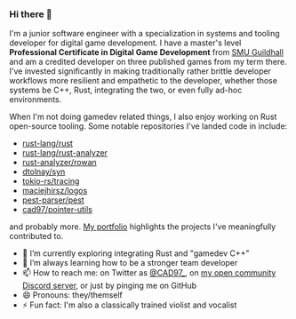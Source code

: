 ### Hi there 👋

I'm a junior software engineer with a specialization in systems and tooling developer for digital game development. I have a master's level **Professional Certificate in Digital Game Development** from [SMU Guildhall](https://www.smu.edu/guildhall) and am a credited developer on three published games from my term there. I've invested significantly in making traditionally rather brittle developer workflows more resilient and empathetic to the developer, whether those systems be C++, Rust, integrating the two, or even fully ad-hoc environments.

When I'm not doing gamedev related things, I also enjoy working on Rust open-source tooling. Some notable repositories I've landed code in include:

- [rust-lang/rust](https://github.com/rust-lang/rust/commits?author=cad97)
- [rust-lang/rust-analyzer](https://github.com/rust-lang/rust-analyzer/commits?author=cad97)
- [rust-analyzer/rowan](https://github.com/rust-analyzer/rowan/commits?author=cad97)
- [dtolnay/syn](https://github.com/dtolnay/syn/commits?author=cad97)
- [tokio-rs/tracing](https://github.com/tokio-rs/tracing/commits?author=cad97)
- [maciejhirsz/logos](https://github.com/maciejhirsz/logos/commits?author=cad97)
- [pest-parser/pest](https://github.com/pest-parser/pest/commits?author=cad97)
- [cad97/pointer-utils](https://github.com/cad97/pointer-utils/commits?author=cad97)

and probably more. [My portfolio](https://resume.cad97.com/) highlights the projects I've meaningfully contributed to.

<!--
**CAD97/CAD97** is a ✨ _special_ ✨ repository because its `README.md` (this file) appears on your GitHub profile.

Here are some ideas to get you started:
-->

- 🔭 I’m currently exploring integrating Rust and "gamedev C++"
- 🌱 I’m always learning how to be a stronger team developer
- 📫 How to reach me: on Twitter as [@CAD97_](https://twitter.com/CAD97_), on [my open community Discord server](https://discord.gg/FuPE9JE), or just by pinging me on GitHub
- 😄 Pronouns: they/themself
- ⚡ Fun fact: I'm also a classically trained violist and vocalist
<!--
- 👯 I’m looking to collaborate on ...
- 🤔 I’m looking for help with ...
- 💬 Ask me about ...
-->

